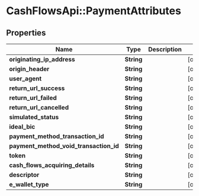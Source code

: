 # CashFlowsApi::PaymentAttributes

## Properties
Name | Type | Description | Notes
------------ | ------------- | ------------- | -------------
**originating_ip_address** | **String** |  | [optional] 
**origin_header** | **String** |  | [optional] 
**user_agent** | **String** |  | [optional] 
**return_url_success** | **String** |  | [optional] 
**return_url_failed** | **String** |  | [optional] 
**return_url_cancelled** | **String** |  | [optional] 
**simulated_status** | **String** |  | [optional] 
**ideal_bic** | **String** |  | [optional] 
**payment_method_transaction_id** | **String** |  | [optional] 
**payment_method_void_transaction_id** | **String** |  | [optional] 
**token** | **String** |  | [optional] 
**cash_flows_acquiring_details** | **String** |  | [optional] 
**descriptor** | **String** |  | [optional] 
**e_wallet_type** | **String** |  | [optional] 

